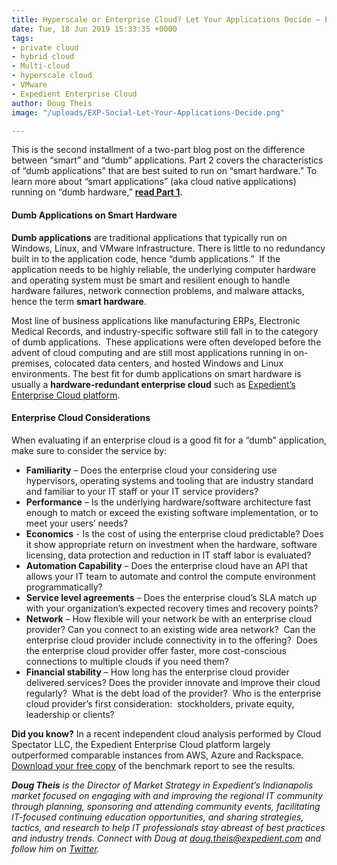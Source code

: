 ```yaml
---
title: Hyperscale or Enterprise Cloud? Let Your Applications Decide – Part 2
date: Tue, 18 Jun 2019 15:33:35 +0000
tags:
- private cloud
- hybrid cloud
- Multi-cloud
- hyperscale cloud
- VMware
- Expedient Enterprise Cloud
author: Doug Theis
image: "/uploads/EXP-Social-Let-Your-Applications-Decide.png"

---
```

This is the second installment of a two-part blog post on the difference between “smart” and “dumb” applications. Part 2 covers the characteristics of “dumb applications” that are best suited to run on “smart hardware.” To learn more about “smart applications” (aka cloud native applications) running on “dumb hardware,” [**read Part 1**](https://www.expedient.com/blog/hyperscale-or-enterprise-cloud-let-your-applications-decide-part-i/)**.**

#### Dumb Applications on Smart Hardware

**Dumb applications** are traditional applications that typically run on Windows, Linux, and VMware infrastructure. There is little to no redundancy built in to the application code, hence “dumb applications.”  If the application needs to be highly reliable, the underlying computer hardware and operating system must be smart and resilient enough to handle hardware failures, network connection problems, and malware attacks, hence the term **smart hardware**.

Most line of business applications like manufacturing ERPs, Electronic Medical Records, and industry-specific software still fall in to the category of dumb applications.  These applications were often developed before the advent of cloud computing and are still most applications running in on-premises, colocated data centers, and hosted Windows and Linux environments. The best fit for dumb applications on smart hardware is usually a **hardware-redundant enterprise cloud** such as [Expedient’s Enterprise Cloud platform](https://www.expedient.com/services/infrastructure-as-a-service/cloud/).

#### Enterprise Cloud Considerations

When evaluating if an enterprise cloud is a good fit for a “dumb” application, make sure to consider the service by:

* **Familiarity** – Does the enterprise cloud your considering use hypervisors, operating systems and tooling that are industry standard and familiar to your IT staff or your IT service providers?
* **Performance** – Is the underlying hardware/software architecture fast enough to match or exceed the existing software implementation, or to meet your users’ needs?
* **Economics** - Is the cost of using the enterprise cloud predictable? Does it show appropriate return on investment when the hardware, software licensing, data protection and reduction in IT staff labor is evaluated?
* **Automation Capability** – Does the enterprise cloud have an API that allows your IT team to automate and control the compute environment programmatically?
* **Service level agreements** – Does the enterprise cloud’s SLA match up with your organization’s expected recovery times and recovery points?
* **Network** – How flexible will your network be with an enterprise cloud provider? Can you connect to an existing wide area network?  Can the enterprise cloud provider include connectivity in to the offering?  Does the enterprise cloud provider offer faster, more cost-conscious connections to multiple clouds if you need them?
* **Financial stability** – How long has the enterprise cloud provider delivered services? Does the provider innovate and improve their cloud regularly?  What is the debt load of the provider?  Who is the enterprise cloud provider’s first consideration:  stockholders, private equity, leadership or clients?

**Did you know?** In a recent independent cloud analysis performed by Cloud Spectator LLC, the Expedient Enterprise Cloud platform largely outperformed comparable instances from AWS, Azure and Rackspace. [Download your free copy](https://www.expedient.com/2019-cloud-spectator-report/) of the benchmark report to see the results. 

**_Doug Theis_** _is the Director of Market Strategy in Expedient’s Indianapolis market focused on engaging with and improving the regional IT community through planning, sponsoring and attending community events, facilitating IT-focused continuing education opportunities, and sharing strategies, tactics, and research to help IT professionals stay abreast of best practices and industry trends. Connect with Doug at_ [_doug.theis@expedient.com_](mailto:doug.theis@expedient.com) _and follow him on_ [_Twitter_](https://twitter.com/dougtheis)_._